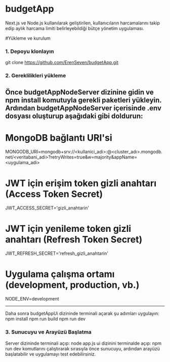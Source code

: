 # budgetApp
Next.js ve Node.js kullanılarak geliştirilen, kullanıcıların harcamalarını takip edip aylık harcama limiti belirleyebildiği bütçe yönetim uygulaması.

#Yükleme ve kurulum 

### 1. Depoyu klonlayın
git clone https://github.com/ErenSeven/budgetApp.git

### 2. Gereklilikleri yükleme
Önce budgetAppNodeServer dizinine gidin ve npm install komutuyla gerekli paketleri yükleyin.
Ardından budgetAppNodeServer içerisinde .env dosyası oluşturup aşağıdaki gibi doldurun:
----------------------------------------------------------------------------------------------------------------------------------------------------------------------
# MongoDB bağlantı URI'si
MONGODB_URI=mongodb+srv://<kullanici_adi>:<sifre>@<cluster_adı>.mongodb.net/<veritabani_adi>?retryWrites=true&w=majority&appName=<uygulama_adi>

# JWT için erişim token gizli anahtarı (Access Token Secret)
JWT_ACCESS_SECRET='gizli_anahtarin'

# JWT için yenileme token gizli anahtarı (Refresh Token Secret)
JWT_REFRESH_SECRET='refresh_gizli_anahtarin'

# Uygulama çalışma ortamı (development, production, vb.)
NODE_ENV=development

----------------------------------------------------------------------------------------------------------------------------------------------------------------------
Daha sonra budgetAppUi dizininde terminali açarak şu adımları uygulayın:
npm install
npm run build
npm run dev

### 3. Sunucuyu ve Arayüzü Başlatma
Server dizininde terminali açıp:
node app.js 
ui dizinini terminalde açıp:
npm run dev 
komutlarını çalıştırarak sırasıyla önce sunucuyu, ardından arayüzü başlatabilir ve uygulamayı test edebilirsiniz.





